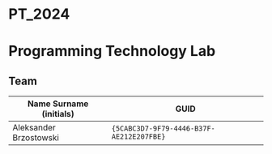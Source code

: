 # PT_2024
 
# Programming Technology Lab

## Team

| Name Surname (initials) | GUID                                     |
| ----------------------- | ---------------------------------------- |
| Aleksander Brzostowski  | `{5CABC3D7-9F79-4446-B37F-AE212E207FBE}` |